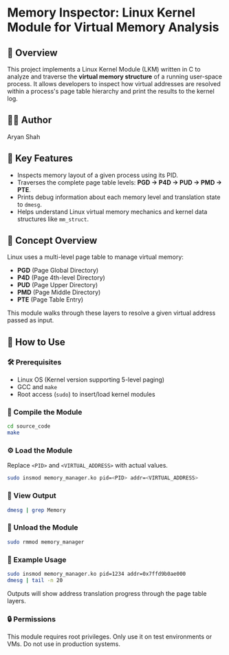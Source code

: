 # Memory Inspector: Linux Kernel Module for Virtual Memory Analysis

## 🧠 Overview

This project implements a Linux Kernel Module (LKM) written in C to analyze and traverse the **virtual memory structure** of a running user-space process. It allows developers to inspect how virtual addresses are resolved within a process's page table hierarchy and print the results to the kernel log.

## 👨‍💻 Author
Aryan Shah

## 📌 Key Features

- Inspects memory layout of a given process using its PID.
- Traverses the complete page table levels: **PGD → P4D → PUD → PMD → PTE**.
- Prints debug information about each memory level and translation state to `dmesg`.
- Helps understand Linux virtual memory mechanics and kernel data structures like `mm_struct`.

## 🧠 Concept Overview

Linux uses a multi-level page table to manage virtual memory:
- **PGD** (Page Global Directory)
- **P4D** (Page 4th-level Directory)
- **PUD** (Page Upper Directory)
- **PMD** (Page Middle Directory)
- **PTE** (Page Table Entry)

This module walks through these layers to resolve a given virtual address passed as input.

## 🚀 How to Use

### 🛠️ Prerequisites

- Linux OS (Kernel version supporting 5-level paging)
- GCC and `make`
- Root access (`sudo`) to insert/load kernel modules

### 🔧 Compile the Module

```bash
cd source_code
make
```

### ⚙️ Load the Module
Replace `<PID>` and `<VIRTUAL_ADDRESS>` with actual values.

```bash
sudo insmod memory_manager.ko pid=<PID> addr=<VIRTUAL_ADDRESS>
```

### 📜 View Output
```bash
dmesg | grep Memory
```

### 🧹 Unload the Module
```bash
sudo rmmod memory_manager
```

### 🧪 Example Usage
``` bash
sudo insmod memory_manager.ko pid=1234 addr=0x7ffd9b0ae000
dmesg | tail -n 20
```
Outputs will show address translation progress through the page table layers.

### 🔒 Permissions
This module requires root privileges. Only use it on test environments or VMs. Do not use in production systems.

